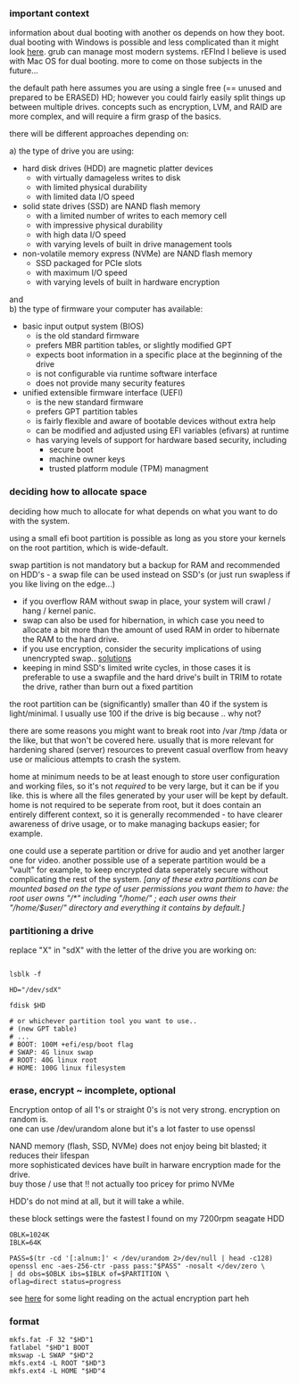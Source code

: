 ### important context

information about dual booting with another os depends on how they boot. dual booting with Windows is possible and less complicated than it might look [here](https://wiki.archlinux.org/title/Dual_boot_with_Windows). grub can manage most modern systems. rEFInd I believe is used with Mac OS for dual booting. more to come on those subjects in the future...

the default path here assumes you are using a single free (== unused and prepared to be ERASED) HD; however you could fairly easily split things up between multiple drives. concepts such as encryption, LVM, and RAID are more complex, and will require a firm grasp of the basics.

there will be different approaches depending on:

a) the type of drive you are using:

* hard disk drives (HDD) are magnetic platter devices 
  * with virtually damageless writes to disk 
  * with limited physical durability
  * with limited data I/O speed
* solid state drives (SSD) are NAND flash memory
  * with a limited number of writes to each memory cell
  * with impressive physical durability
  * with high data I/O speed
  * with varying levels of built in drive management tools
* non-volatile memory express (NVMe) are NAND flash memory
  * SSD packaged for PCIe slots
  * with maximum I/O speed
  * with varying levels of built in hardware encryption

and<br>
b) the type of firmware your computer has available:

* basic input output system (BIOS)
  * is the old standard firmware
  * prefers MBR partition tables, or slightly modified GPT
  * expects boot information in a specific place at the beginning of the drive
  * is not configurable via runtime software interface
  * does not provide many security features
* unified extensible firmware interface (UEFI)
  * is the new standard firmware
  * prefers GPT partition tables
  * is fairly flexible and aware of bootable devices without extra help
  * can be modified and adjusted using EFI variables (efivars) at runtime
  * has varying levels of support for hardware based security, including 
    * secure boot
    * machine owner keys
    * trusted platform module (TPM) managment

### deciding how to allocate space

deciding how much to allocate for what depends on what you want to do with the system.

using a small efi boot partition is possible as long as you store your kernels on the root partition, which is wide-default. <br>

swap partition is not mandatory but a backup for RAM and recommended on HDD's - a swap file can be used instead on SSD's (or just run swapless if you like living on the edge...) 

* if you overflow RAM without swap in place, your system will crawl / hang / kernel panic.
* swap can also be used for hibernation, in which case you need to allocate a bit more than the amount of used RAM in order to hibernate the RAM to the hard drive.
* if you use encryption, consider the security implications of using unencrypted swap.. [solutions]()
* keeping in mind SSD's limited write cycles, in those cases it is preferable to use a swapfile and the hard drive's built in TRIM to rotate the drive, rather than burn out a fixed partition<br>

the root partition can be (significantly) smaller than 40 if the system is light/minimal. I usually use 100 if the drive is big because .. why not?

there are some reasons you might want to break root into /var /tmp /data or the like, but that won't be covered here. usually that is more relevant for hardening shared (server) resources to prevent casual overflow from heavy use or malicious attempts to crash the system.

home at minimum needs to be at least enough to store user configuration and working files, so it's not _required_ to be very large, but it can be if you like. this is where all the files generated by your user will be kept by default. home is not required to be seperate from root, but it does contain an entirely different context, so it is generally recommended - to have clearer awareness of drive usage, or to make managing backups easier; for example.

one could use a seperate partition or drive for audio and yet another larger one for video. another possible use of a seperate partition would be a "vault" for example, to keep encrypted data seperately secure without complicating the rest of the system. _\[any of these extra partitions can be mounted based on the type of user permissions you want them to have: the root user owns "/\*" including "/home/" ; each user owns their "/home/$user/" directory and everything it contains by default.\]_

### partitioning a drive

replace "X" in "sdX" with the letter of the drive you are working on:
```

lsblk -f

HD="/dev/sdX"

fdisk $HD

# or whichever partition tool you want to use..
# (new GPT table)
# ...
# BOOT: 100M +efi/esp/boot flag
# SWAP: 4G linux swap
# ROOT: 40G linux root
# HOME: 100G linux filesystem
```
### erase, encrypt ~ incomplete, optional

Encryption ontop of all 1's or straight 0's is not very strong. encryption on random is.<br>
one can use /dev/urandom alone but it's a lot faster to use openssl

NAND memory (flash, SSD, NVMe) does not enjoy being bit blasted; it reduces their lifespan <br>
more sophisticated devices have built in harware encryption made for the drive. <br>
buy those / use that !! not actually too pricey for primo NVMe

HDD's do not mind at all, but it will take a while.

these block settings were the fastest I found on my 7200rpm seagate HDD
```
OBLK=1024K
IBLK=64K

PASS=$(tr -cd '[:alnum:]' < /dev/urandom 2>/dev/null | head -c128)
openssl enc -aes-256-ctr -pass pass:"$PASS" -nosalt </dev/zero \
| dd obs=$OBLK ibs=$IBLK of=$PARTITION \
oflag=direct status=progress
```
see [here](https://wiki.archlinux.org/title/Dm-crypt) for some light reading on the actual encryption part heh

### format
```
mkfs.fat -F 32 "$HD"1
fatlabel "$HD"1 BOOT
mkswap -L SWAP "$HD"2 
mkfs.ext4 -L ROOT "$HD"3
mkfs.ext4 -L HOME "$HD"4
```
